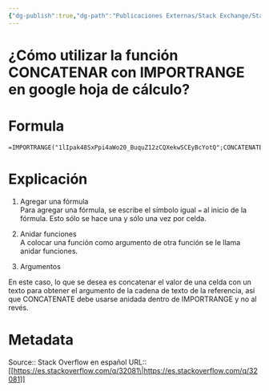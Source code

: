 ```yaml
---
{"dg-publish":true,"dg-path":"Publicaciones Externas/Stack Exchange/Stack Overflow en español/es.stackoverflow.com-32081.md","permalink":"/publicaciones-externas/stack-exchange/stack-overflow-en-espanol/es-stackoverflow-com-32081/","title":"¿Cómo utilizar la función CONCATENAR con IMPORTRANGE en google hoja de cálculo?","hide":true,"noteIcon":"\"0\"","created":"2024-04-03T12:49:10.626-06:00","updated":"2024-04-05T16:43:48.677-06:00"}
---
```


# ¿Cómo utilizar la función CONCATENAR con IMPORTRANGE en google hoja de cálculo?

# Formula
    =IMPORTRANGE("1lIpak48SxPpi4aWo20_BuquZ12zCQXekwSCEyBcYotQ";CONCATENATE(F1;"!A1"))

# Explicación

1. Agregar una fórmula  
Para agregar una fórmula, se escribe el símbolo igual `=` al inicio de la fórmula. Esto sólo se hace una y sólo una vez por celda.

2. Anidar funciones  
A colocar una función como argumento de otra función se le llama anidar funciones. 

3. Argumentos
  
En este caso, lo que se desea es concatenar el valor de una celda con un texto para obtener el argumento de la cadena de texto de la referencia, así que CONCATENATE debe usarse anidada dentro de IMPORTRANGE y no al revés.



# Metadata
Source:: Stack Overflow en español
URL:: [[https://es.stackoverflow.com/q/32081\|https://es.stackoverflow.com/q/32081]]

